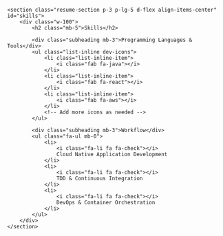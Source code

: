 
    <section class="resume-section p-3 p-lg-5 d-flex align-items-center" id="skills">
        <div class="w-100">
            <h2 class="mb-5">Skills</h2>

            <div class="subheading mb-3">Programming Languages & Tools</div>
            <ul class="list-inline dev-icons">
                <li class="list-inline-item">
                    <i class="fab fa-java"></i>
                </li>
                <li class="list-inline-item">
                    <i class="fab fa-react"></i>
                </li>
                <li class="list-inline-item">
                    <i class="fab fa-aws"></i>
                </li>
                <!-- Add more icons as needed -->
            </ul>

            <div class="subheading mb-3">Workflow</div>
            <ul class="fa-ul mb-0">
                <li>
                    <i class="fa-li fa fa-check"></i>
                    Cloud Native Application Development
                </li>
                <li>
                    <i class="fa-li fa fa-check"></i>
                    TDD & Continuous Integration
                </li>
                <li>
                    <i class="fa-li fa fa-check"></i>
                    DevOps & Container Orchestration
                </li>
            </ul>
        </div>
    </section>